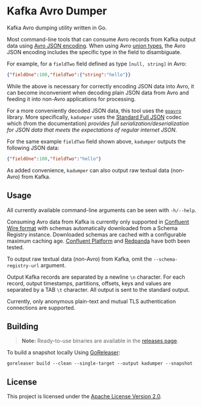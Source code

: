 # Kafka Avro Dumper

Kafka Avro dumping utility written in Go.

Most command-line tools that can consume Avro records from Kafka output data using
[Avro JSON encoding](https://avro.apache.org/docs/current/specification/#json-encoding).
When using Avro [union types](https://avro.apache.org/docs/current/specification/#unions),
the Avro JSON encoding includes the specific type in the field to disambiguate.

For example, for a `fieldTwo` field defined as type `[null, string]` in Avro:
```json
{"fieldOne":100,"fieldTwo":{"string":"hello"}}
```

While the above is necessary for correctly encoding JSON data into Avro, it can become inconvenient
when decoding plain JSON data from Avro and feeding it into non-Avro applications for processing.

For a more conveniently decoded JSON data, this tool uses the
[`goavro`](https://pkg.go.dev/github.com/linkedin/goavro/v2) library. More specifically, `kadumper`
uses the [Standard Full JSON](https://pkg.go.dev/github.com/linkedin/goavro/v2#NewCodecForStandardJSONFull)
codec which (from the documentation) _provides full serialization/deserialization for JSON data that
meets the expectations of regular internet JSON_.

For the same example `fieldTwo` field shown above, `kadumper` outputs the following JSON data:
```json
{"fieldOne":100,"fieldTwo":"hello"}
```

As added convenience, `kadumper` can also output raw textual data (non-Avro) from Kafka.

## Usage

All currently available command-line arguments can be seen with `-h/--help`.

Consuming Avro data from Kafka is currently only supported in
[Confluent Wire format](https://docs.confluent.io/cloud/current/sr/fundamentals/serdes-develop/index.html#wire-format)
with schemas automatically downloaded from a Schema Registry instance.
Downloaded schemas are cached with a configurable maximum caching age.
[Confluent Platform](https://docs.confluent.io/platform/current/overview.html) and
[Redpanda](https://redpanda.com/) have both been tested.

To output raw textual data (non-Avro) from Kafka, omit the `--schema-registry-url` argument.

Output Kafka records are separated by a newline `\n` character. For each record, output timestamps,
partitions, offsets, keys and values are separated by a TAB `\t` character. All output is sent to
the standard output.

Currently, only anonymous plain-text and mutual TLS authentication connections are supported.

## Building

> **Note:** Ready-to-use binaries are available in the
> [releases page](https://github.com/hhromic/kadumper/releases).

To build a snapshot locally Using [GoReleaser](https://goreleaser.com/):
```
goreleaser build --clean --single-target --output kadumper --snapshot
```

## License

This project is licensed under the [Apache License Version 2.0](LICENSE).
